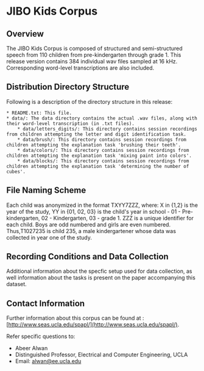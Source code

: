 # JIBO Kids Corpus

## Overview

The JIBO Kids Corpus is composed of structured and semi-structured speech from 110 children from pre-kindergarten through grade 1. This release version contains 384 individual wav files sampled at 16 kHz. Corresponding word-level transcriptions are also included.

## Distribution Directory Structure

Following is a description of the directory structure in this release:

```
* README.txt: This file.
* data/: The data directory contains the actual .wav files, along with their word-level transcription (in .txt files).
    * data/letters_digits/: This directory contains session recordings from children attempting the letter and digit identification task.
    * data/brush/: This directory contains session recordings from children attempting the explanation task 'brushing their teeth'.
    * data/colors/: This directory contains session recordings from children attempting the explanation task 'mixing paint into colors'.
    * data/blocks/: This directory contains session recordings from children attempting the explanation task 'determining the number of cubes'.
```

## File Naming Scheme

Each child was anonymized in the format TXYY7ZZZ, where: X in \{1,2\} is the year of the study,  YY in \{01, 02, 03\} is the child's year in school - 01 - Pre-kindergarten, 02 - Kindergarten,  03 - grade 1. ZZZ is a unique identifier for each child.  Boys are odd numbered and girls are even numbered. Thus,T1027235 is child 235, a male kindergartener whose data was collected
in year one of the study.

## Recording Conditions and Data Collection

Additional information about the specfic setup used for data collection, as well information about the tasks is present on the paper accompanying this dataset.

## Contact Information

Further information about this corpus can be found at : [http://www.seas.ucla.edu/spapl/](http://www.seas.ucla.edu/spapl/).

Refer specific questions to:

- Abeer Alwan
- Distinguished Professor, Electrical and Computer Engineering, UCLA
- Email: alwan@ee.ucla.edu
